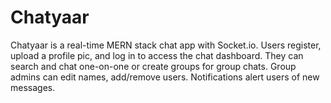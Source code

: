 # Chatyaar
Chatyaar is a real-time MERN stack chat app with Socket.io. Users register, upload a profile pic, and log in to access the chat dashboard. They can search and chat one-on-one or create groups for group chats. Group admins can edit names, add/remove users. Notifications alert users of new messages.
